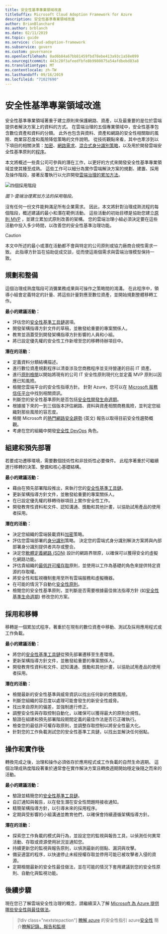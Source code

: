 ```yaml
---
title: 安全性基準專業領域改進
titleSuffix: Microsoft Cloud Adoption Framework for Azure
description: 安全性基準專業領域改進
author: BrianBlanchard
ms.author: brblanch
ms.date: 02/11/2019
ms.topic: guide
ms.service: cloud-adoption-framework
ms.subservice: govern
ms.custom: governance
ms.openlocfilehash: 8ad6b84a67bb81459fbd78ebe413a93c1a58e099
ms.sourcegitcommit: 443c28f3afeedfbfe8b9980875a54afdbebd83a8
ms.translationtype: MT
ms.contentlocale: zh-TW
ms.lasthandoff: 09/16/2019
ms.locfileid: "71027690"
---
```

# <a name="security-baseline-discipline-improvement"></a>安全性基準專業領域改進

安全性基準專業領域著重于建立原則來保護網路、資產，以及最重要的是位於雲端提供者解決方案上的資料的方式。 在雲端治理的五個專業領域中，安全性基準包含數位資產和資料的分類。 此外也包含與資料、資產和網路的安全性相關聯的風險、商業容忍度和風險降低策略的文件說明。 從技術觀點來看，其中也牽涉到以下項目的相關決策：[加密](../../decision-guides/encryption/index.md)、[網路需求](../../decision-guides/software-defined-network/index.md)、[混合式身分識別策略](../../decision-guides/identity/index.md)，以及用於開發雲端安全性基準原則的[程序](./compliance-processes.md)。

本文將概述一些貴公司可參與的潛在工作，以更好的方式來開發安全性基準專業領域並使其臻至成熟。 這些工作可以細分為實作雲端解決方案的規劃、建置、採用及操作階段，接著反覆執行以允許開發[雲端治理的累加方法](../guides/index.md#an-incremental-approach-to-cloud-governance)。

![四個採用階段](../../_images/govern/adoption-phases.png)

*圖 1-雲端治理累加方法的採用階段。*

沒有任何一份文件能夠滿足所有企業需求。 因此，本文將針對治理成熟流程的每個階段，概述建議的最小和潛在範例活動。 這些活動的初始目標是協助您建立[原則 MVP](../guides/index.md#an-incremental-approach-to-cloud-governance) ，並建立累加式原則改善的架構。 您的雲端治理小組必須決定要在這些活動中投入多少時間，以改善您的安全性基準治理功能。

> [!CAUTION]
> 本文中所述的最小或潛在活動都不會與特定的公司原則或協力廠商合規性需求一致。 此指導方針旨在協助促成交談，從而使這兩個需求與雲端治理模型保持一致。

## <a name="planning-and-readiness"></a>規劃和整備

這個治理成熟度階段可消彌業務成果與可操作之策略間的鴻溝。 在此程序中，領導小組會定義特定的計量、將這些計量對應至數位資產，並開始規劃整體移轉工作。

**最小的建議活動：**

- 評估您的[安全性基準工具鏈](./toolchain.md)選項。
- 開發架構指導方針文件的草稿，並散發給重要的專案關係人。
- 教育並涵蓋受到開發架構指導方針影響的人員和小組。
- 將已設定優先權的安全性工作新增至您的移轉待辦項目中。

**潛在的活動：**

- 定義資料分類結構描述。
- 進行數位資產規劃程序以清查涉及您商務程序並支持營運的目前 IT 資產。
- 進行[原則檢閱](../../govern/policy-compliance/cloud-policy-review.md)以開始將現有的公司 IT 安全性原則現代化並定義 MVP 原則以因應已知風險。
- 檢閱您雲端平台的安全性指導方針。 針對 Azure，您可以在 [Microsoft 服務信任平台](https://www.microsoft.com/trustcenter/stp/default.aspx)中找到相關資訊。
- 判斷您的安全性基準原則是否包括[安全性開發生命週期](https://www.microsoft.com/securityengineering/sdl)。
- 根據接下來的一到三個版本評估網路、資料與資產相關商務風險，並判定您組織對那些風險的容忍度。
- 檢閱 Microsoft 的[熱門網路安全趨勢](https://www.microsoft.com/security/operations/security-intelligence-report) \(英文\) 報告以取得目前安全性趨勢概觀。
- 考慮在您的組織中開發[安全性 DevOps](https://www.microsoft.com/en-us/securityengineering/devsecops) 角色。

<!-- "en-us" location is required for the URL above. -->

## <a name="build-and-predeployment"></a>組建和預先部署

若要成功遷移環境，需要數個技術性和非技術性必要條件。 此程序著重於可繼續進行移轉的決策、整備和核心基礎結構。

**最小的建議活動：**

- 藉由在預先部署階段推出，來執行您的[安全性基準工具鏈](./toolchain.md)。
- 更新架構指導方針文件，並散發給重要的專案關係人。
- 在已設定優先權的移轉待辦項目上實作安全性工作。
- 開發教育性資料和文件、認知溝通、獎勵和其他計畫，以協助試用產品的使用者採用。

**潛在的活動：**

- 決定您組織的雲端裝載資料[加密](../../decision-guides/encryption/index.md)策略。
- 評估您雲端部署的[身分識別](../../decision-guides/identity/index.md)策略。 決定您的雲端式身分識別解決方案將與內部部署身分識別提供者共存或整合。
- 決定您[軟體定義網路 (SDN)](../../decision-guides/software-defined-network/index.md) 設計的網路界限原，以確保可以獲得安全的虛擬化網路功能。
- 評估貴組織的[最低許可權存取](https://docs.microsoft.com/azure/active-directory/users-groups-roles/roles-delegate-by-task)原則，並使用以工作為基礎的角色來提供特定資源的存取權。
- 將安全性和監視機制套用至所有雲端服務和虛擬機器。
- 在可能的情況下自動化[安全性原則](../../decision-guides/policy-enforcement/index.md)。
- 檢閱您的安全性基準原則，並判斷是否需要根據最佳做法指導方針 (如[安全性基準生命週期](https://www.microsoft.com/securityengineering/sdl)) 修改您的方案。

## <a name="adopt-and-migrate"></a>採用和移轉

移轉是一個累加式程序，著重於在現有的數位資產中移動、測試及採用應用程式或工作負載。

**最小的建議活動：**

- 將您的[安全性基準工具鏈](./toolchain.md)從預先部署遷移至生產環境。
- 更新架構指導方針文件，並散發給重要的專案關係人。
- 開發教育性資料和文件、認知溝通、獎勵和其他計畫，以協助試用產品的使用者採用。

**潛在的活動：**

- 檢閱最新的安全性基準與威脅資訊以找出任何新的商務風險。
- 判斷您組織的容忍度以處理可能會發生的新安全性威脅。
- 找出來自原則的偏差，並強制進行修正。
- 調整安全性與存取控制自動化，以確保可以獲得最大的原則合規性。
- 驗證在組建和預先部署階段期間定義的最佳作法是否已正確執行。
- 檢查您的最低許可權存取原則，並調整存取控制以將安全性最大化。
- 針對您的工作負載測試您的安全性基準工具鏈，以找出並解決任何弱點。

## <a name="operate-and-post-implementation"></a>操作和實作後

轉換完成之後，治理和操作必須依存於應用程式或工作負載的自然生命週期。 這個治理成熟度階段著重於通常會在實作解決方案且轉換週期開始穩定後隨之而來的活動。

**最小的建議活動：**

- 驗證並精簡您的[安全性基準工具鏈](./toolchain.md)。
- 自訂通知與報告，以在發生潛在安全性問題時接收通知。
- 精簡架構指導方針，以引導未來的採用程序。
- 定期與受影響的小組溝通並教育他們，以確保會持續遵循架構指導方針。

**潛在的活動：**

- 探索您工作負載的模式與行為，並設定您的監視與報告工具，以偵測任何異常活動、存取或資源使用狀況並通知您。
- 持續更新您的監視與報告原則，以偵測最新的弱點、漏洞與攻擊。
- 備妥適當的程序，以快速停止未經授權存取並停用可能已被攻擊者入侵的資源。
- 定期檢閱最新的安全性最佳做法，並在可能的情況下套用建議到您的安全性原則、自動化與監視功能。

## <a name="next-steps"></a>後續步驟

現在您已了解雲端安全性治理的概念，請繼續深入了解 [Microsoft 為 Azure 提供哪些安全性與最佳做法](./azure-security-guidance.md)。

> [!div class="nextstepaction"]
> [瞭解 azure](./azure-security-guidance.md) 
> 的安全性指引 azure[安全性](https://docs.microsoft.com/azure/security/azure-security)
> 簡介[瞭解記錄、報告和監視](../../decision-guides/logging-and-reporting/index.md)
